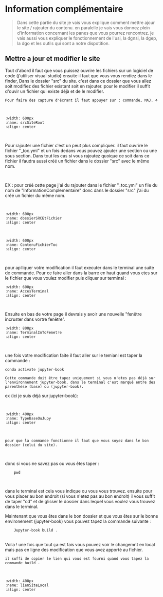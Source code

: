 # Information complémentaire

> Dans cette partie du site je vais vous explique comment mettre ajour le site / rajouter du contenu.
> en paralelle je vais vous donnez plein d'information concernant les panes que vous pourrez rencontrez.
> je vais aussi vous expliquer le fonctionnement de l'usi, la dgnsi, la dgep, la dgo et les outils qui sont a notre dispotition.

## Mettre a jour et modifier le site 


Tout d'abord il faut que vous puissez ouvrire les fichiers sur un logiciel de code (j'utiliser visual studio) ensuite il faut que vous vous rendiez dans le finder,
Dans le dossier "src" du site. c'est dans ce dossier que vous allez soit modifiez des fichier existant soit en rajouter. pour le modifier il suffit d'ouvir un fichier qui existe déjà et de le modifier.

```{note}
Pour faire des capture d'écrant il faut appuyer sur : commande, MAJ, 4
```

<br/>

```{image} images/srcSiteRoot.png
:width: 600px
:name: srcSiteRoot
:align: center
```
<br/>

Pour rajouter une fichier c'est un peut plus compliquer. il faut ouvrire le fichier "_toc.yml" et un fois dedans vous pouvez ajouter une section ou une sous section. Dans tout les cas si vous rajoutez quoique ce soit dans ce fichier il faudra aussi créé un fichier dans le dossier "src" avec le même nom.

<br/>

EX : pour créé cette page j'ai du rajouter dans le fichier "_toc.yml" un file du nom de "InformationComplementaire" donc dans le dossier "src" j'ai du créé un fichier du même nom.

<br/>

```{image} images/dossierSRCEtFichier.png
:width: 600px
:name: dossierSRCEtFichier
:align: center
```

<br/>

```{image} images/ContenuFichierToc.png
:width: 600px
:name: ContenuFichierToc
:align: center
```
<br/>

pour aplliquer votre modification il faut executer dans le terminal une suite de commande. Pour ce faire aller dans la barre en haut quand vous etes sur le fichier que vous voulez modifier puis cliquer sur terminal : <br/>

```{image} images/AccesTerminal.png
:width: 600px
:name: AccesTerminal
:align: center
```
<br/>

Ensuite en bas de votre page il devrais y avoir une nouvelle "fenêtre incruster dans vortre fenêtre".<br/>

```{image} images/TerminalInToFenetre.png
:width: 800px
:name: TerminalInToFenetre
:align: center
```
<br/>

 une fois votre modification faite il faut aller sur le temianl est taper la commande :
```shell
conda activate jupyter-book
```

```{note}
Cette commande doit être tapez uniquement si vous n'etes pas déjà sur l'environnement jupyter-book. dans le terminal c'est marqué entre des parenthèse (base) ou (jupyter-book).
```
ex (ici je suis déjà sur jupyter-book): 

<br/>

```{image} images/TypeBaseOuJupy.png
:width: 400px
:name: TypeBaseOuJupy
:align: center
```
<br/>

```{Attention}
pour que la commande fonctionne il faut que vous soyez dans le bon dossier (celui du site). 
```
<br/>

donc si vous ne savez pas ou vous êtes taper : 
```shell
    pwd
```
<br/>

dans le terminal est cela vous indique ou vous vous trouvez. ensuite pour vous placer au bon endroit (si vous n'etez pas au bon endroit) il vous suffit de taper "cd" et de glisser le dossier dans lequel vous voulez vous trouvez dans le terminal.
<br/>

Maintenant que vous êtes dans le bon dossier et que vous êtes sur le bonne environement (jupyter-book) vous pouvez tapez la commande suivante : 
```shell
    Jupyter-book build .
```
<br/>
Voila ! une fois que tout ça est fais vous pouvez voir le changemnt en local mais pas en ligne des modification que vous avez apporté au fichier.

```{note}
il suffi de copier le lien qui vous est fourni quand vous tapez la commande build .
```
<br/>

```{image} images/lienSiteLocal.png
:width: 400px
:name: lienSiteLocal
:align: center
```
